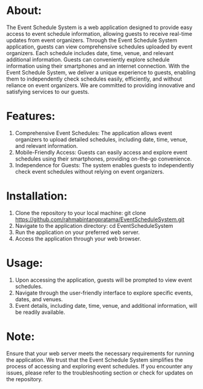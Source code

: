 # About:
The Event Schedule System is a web application designed to provide easy access to event schedule information, allowing guests to receive real-time updates from event organizers.
Through the Event Schedule System application, guests can view comprehensive schedules uploaded by event organizers. Each schedule includes date, time, venue, and relevant additional information. Guests can conveniently explore schedule information using their smartphones and an internet connection.
With the Event Schedule System, we deliver a unique experience to guests, enabling them to independently check schedules easily, efficiently, and without reliance on event organizers. We are committed to providing innovative and satisfying services to our guests.

# Features:
1.	Comprehensive Event Schedules: The application allows event organizers to upload detailed schedules, including date, time, venue, and relevant information.
2.	Mobile-Friendly Access: Guests can easily access and explore event schedules using their smartphones, providing on-the-go convenience.
3.	Independence for Guests: The system enables guests to independently check event schedules without relying on event organizers.

# Installation:
1.	Clone the repository to your local machine:
git clone https://github.com/rahmabintangpratama/EventScheduleSystem.git 
2.	Navigate to the application directory:
cd EventScheduleSystem 
3.	Run the application on your preferred web server.
4.	Access the application through your web browser.

# Usage:
1.	Upon accessing the application, guests will be prompted to view event schedules.
2.	Navigate through the user-friendly interface to explore specific events, dates, and venues.
3.	Event details, including date, time, venue, and additional information, will be readily available.

# Note:
Ensure that your web server meets the necessary requirements for running the application.
We trust that the Event Schedule System simplifies the process of accessing and exploring event schedules. If you encounter any issues, please refer to the troubleshooting section or check for updates on the repository.
